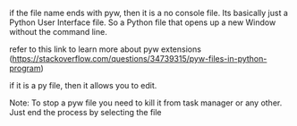 if the file name ends with pyw, then it is a no console file. Its basically just a Python User Interface file. So a Python file that opens up a new Window without the command line.

refer to this link to learn more about pyw extensions (https://stackoverflow.com/questions/34739315/pyw-files-in-python-program)

if it is a py file, then it allows you to edit.


Note: To stop a pyw file you need to kill it from task manager or any other. Just end the process by selecting the file
